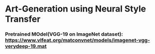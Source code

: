 # Art-Generation using Neural Style Transfer
### Pretrained MOdel(VGG-19 on ImageNet dataset): https://www.vlfeat.org/matconvnet/models/imagenet-vgg-verydeep-19.mat
